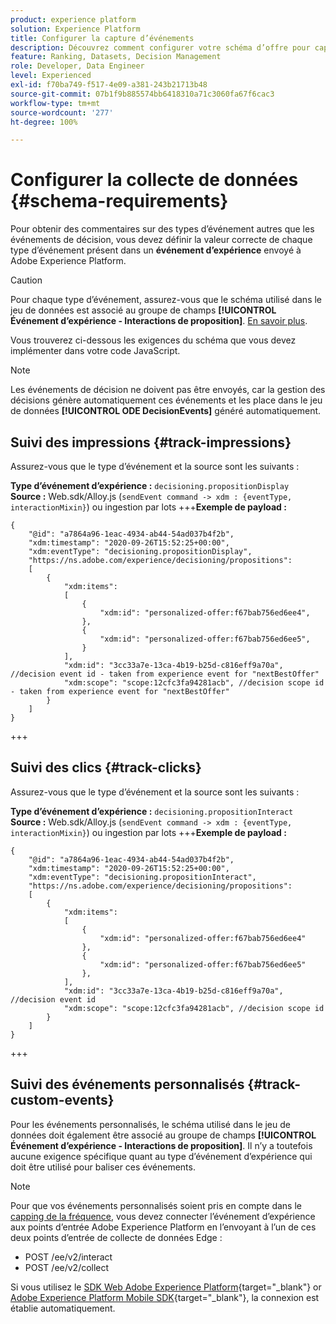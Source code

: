 ```yaml
---
product: experience platform
solution: Experience Platform
title: Configurer la capture d’événements
description: Découvrez comment configurer votre schéma d’offre pour capturer les événements.
feature: Ranking, Datasets, Decision Management
role: Developer, Data Engineer
level: Experienced
exl-id: f70ba749-f517-4e09-a381-243b21713b48
source-git-commit: 07b1f9b885574bb6418310a71c3060fa67f6cac3
workflow-type: tm+mt
source-wordcount: '277'
ht-degree: 100%

---
```


# Configurer la collecte de données {#schema-requirements}

Pour obtenir des commentaires sur des types d’événement autres que les événements de décision, vous devez définir la valeur correcte de chaque type d’événement présent dans un **événement d’expérience** envoyé à Adobe Experience Platform.

>[!CAUTION]
>
>Pour chaque type d’événement, assurez-vous que le schéma utilisé dans le jeu de données est associé au groupe de champs **[!UICONTROL Événement d’expérience - Interactions de proposition]**. [En savoir plus](create-dataset.md).

Vous trouverez ci-dessous les exigences du schéma que vous devez implémenter dans votre code JavaScript.

>[!NOTE]
>
>Les événements de décision ne doivent pas être envoyés, car la gestion des décisions génère automatiquement ces événements et les place dans le jeu de données **[!UICONTROL ODE DecisionEvents]**<!--to check--> généré automatiquement.

## Suivi des impressions {#track-impressions}

Assurez-vous que le type d’événement et la source sont les suivants :

**Type d’événement d’expérience :** `decisioning.propositionDisplay`
**Source :** Web.sdk/Alloy.js (`sendEvent command -> xdm : {eventType, interactionMixin}`) ou ingestion par lots
+++**Exemple de payload :**

```
{
    "@id": "a7864a96-1eac-4934-ab44-54ad037b4f2b",
    "xdm:timestamp": "2020-09-26T15:52:25+00:00",
    "xdm:eventType": "decisioning.propositionDisplay",
    "https://ns.adobe.com/experience/decisioning/propositions":
    [
        {
            "xdm:items":
            [
                {
                    "xdm:id": "personalized-offer:f67bab756ed6ee4",
                },
                {
                    "xdm:id": "personalized-offer:f67bab756ed6ee5",
                }
            ],
            "xdm:id": "3cc33a7e-13ca-4b19-b25d-c816eff9a70a", //decision event id - taken from experience event for "nextBestOffer"
            "xdm:scope": "scope:12cfc3fa94281acb", //decision scope id - taken from experience event for "nextBestOffer"
        }
    ]
}
```

+++

## Suivi des clics {#track-clicks}

Assurez-vous que le type d’événement et la source sont les suivants :

**Type d’événement d’expérience :** `decisioning.propositionInteract`
**Source :** Web.sdk/Alloy.js (`sendEvent command -> xdm : {eventType, interactionMixin}`) ou ingestion par lots
+++**Exemple de payload :**

```
{
    "@id": "a7864a96-1eac-4934-ab44-54ad037b4f2b",
    "xdm:timestamp": "2020-09-26T15:52:25+00:00",
    "xdm:eventType": "decisioning.propositionInteract",
    "https://ns.adobe.com/experience/decisioning/propositions":
    [
        {
            "xdm:items":
            [
                {
                    "xdm:id": "personalized-offer:f67bab756ed6ee4"
                },
                {
                    "xdm:id": "personalized-offer:f67bab756ed6ee5"
                },
            ],
            "xdm:id": "3cc33a7e-13ca-4b19-b25d-c816eff9a70a", //decision event id
            "xdm:scope": "scope:12cfc3fa94281acb", //decision scope id
        }
    ]
}
```

+++

## Suivi des événements personnalisés {#track-custom-events}

Pour les événements personnalisés, le schéma utilisé dans le jeu de données doit également être associé au groupe de champs **[!UICONTROL Événement d’expérience - Interactions de proposition]**. Il n’y a toutefois aucune exigence spécifique quant au type d’événement d’expérience qui doit être utilisé pour baliser ces événements.

>[!NOTE]
>
>Pour que vos événements personnalisés soient pris en compte dans le [capping de la fréquence](../offer-library/add-constraints.md#capping), vous devez connecter l’événement d’expérience aux points d’entrée Adobe Experience Platform en l’envoyant à l’un de ces deux points d’entrée de collecte de données Edge :
>
>* POST /ee/v2/interact
>* POST /ee/v2/collect
>
>Si vous utilisez le [SDK Web Adobe Experience Platform](https://experienceleague.adobe.com/docs/experience-platform/edge/home.html?lang=fr){target="_blank"} or [Adobe Experience Platform Mobile SDK](https://experienceleague.adobe.com/docs/platform-learn/data-collection/mobile-sdk/overview.html?lang=fr){target="_blank"}, la connexion est établie automatiquement.
